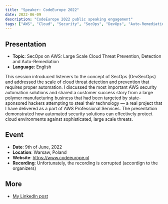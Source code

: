 ```yaml
---
title: "Speaker: CodeEurope 2022"
date: 2022-06-09
description: "CodeEurope 2022 public speaking engagement"
tags: ["AWS", "Cloud", "Security", "SecOps", "DevOps", "Auto-Remediation"]
---
```


## Presentation

- **Topic**: SecOps on AWS: Large Scale Cloud Threat Prevention, Detection and Auto-Remediation
- **Language**: English

This session introduced listeners to the concept of SecOps (DevSecOps) and addressed the scale of cloud threat detection and prevention that requires proper automation. I discussed the most important AWS security automation solutions and shared a customer success story from a large polymer manufacturing business that had been targeted by state-sponsored hackers attempting to steal their technology — a real project that I have delivered as a part of AWS Professional Services. The presentation demonstrated how automated security solutions can effectively protect cloud environments against sophisticated, large scale threats.

## Event

- **Date**: 9th of June, 2022
- **Location**: Warsaw, Poland
- **Website**: https://www.codeeurope.pl
- **Recording**: Unfortunately, the recording is corrupted (accordign to the organizers)

## More

- [My LinkedIn post](https://www.linkedin.com/feed/update/urn:li:activity:6937299748773097472/)